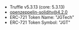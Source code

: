 * Truffle v5.3.13 (core: 5.3.13)
* openzeppelin-solidity@4.2.0
* ERC-721 Token Name: "JGTech"
* ERC-721 Token Symbol: "JGT"
